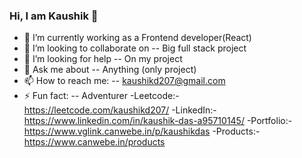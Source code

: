 ### Hi, I am Kaushik 👋

- 🔭 I’m currently working as a Frontend developer(React)
- 👯 I’m looking to collaborate on -- Big full stack project
- 🤔 I’m looking for help -- On my project
- 💬 Ask me about -- Anything (only project)
- 📫 How to reach me: -- kaushikd207@gmail.com
- ⚡ Fun fact: -- Adventurer
-Leetcode:- https://leetcode.com/kaushikd207/
-LinkedIn:- https://www.linkedin.com/in/kaushik-das-a95710145/
-Portfolio:- https://www.vglink.canwebe.in/p/kaushikdas
-Products:- https://www.canwebe.in/products
